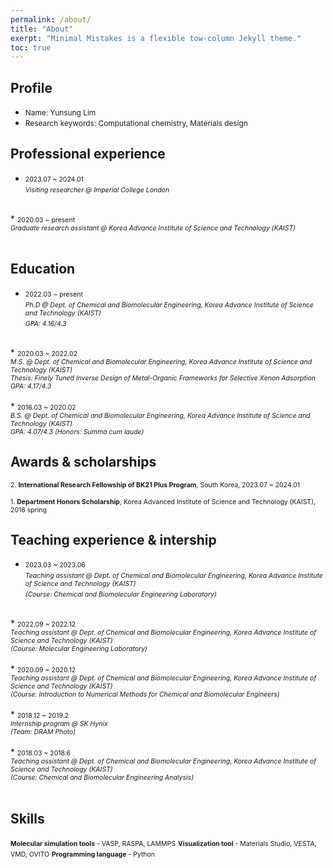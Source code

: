 ```yaml
---
permalink: /about/
title: "About"
exerpt: "Minimal Mistakes is a flexible tow-column Jekyll theme."
toc: true
--- 
```


## Profile
* <span style="font-size:85%">Name: Yunsung Lim</span><br/>
* <span style="font-size:85%">Research keywords: Computational chemistry, Materials design</span><br/>

## Professional experience
* <span style="font-size:75%">2023.07 ~ 2024.01</span><br/>
<span style="font-size:75%"><em>Visiting researcher @ Imperial College London</em></span><br/>
<br/>
* <span style="font-size:75%">2020.03 ~ present</span><br/>
<span style="font-size:75%"><em>Graduate research assistant @ Korea Advance Institute of Science and Technology (KAIST)</em></span><br/>
<br/>

## Education
* <span style="font-size:75%">2022.03 ~ present</span><br/>
<span style="font-size:75%"><em>Ph.D @ Dept. of Chemical and Biomolecular Engineering, Korea Advance Institute of Science and Technology (KAIST)</em></span><br/>
<span style="font-size:75%"><em>GPA: 4.16/4.3</em></span><br/>
<br/>
* <span style="font-size:75%">2020.03 ~ 2022.02</span><br/>
<span style="font-size:75%"><em>M.S. @ Dept. of Chemical and Biomolecular Engineering, Korea Advance Institute of Science and Technology (KAIST)</em></span><br/>
<span style="font-size:75%"><em>Thesis: Finely Tuned Inverse Design of Metal-Organic Frameworks for Selective Xenon Adsorption</em></span><br/>
<span style="font-size:75%"><em>GPA: 4.17/4.3</em></span><br/>
<br/>
* <span style="font-size:75%">2016.03 ~ 2020.02</span><br/>
<span style="font-size:75%"><em>B.S. @ Dept. of Chemical and Biomolecular Engineering, Korea Advance Institute of Science and Technology (KAIST)</em></span><br/>
<span style="font-size:75%"><em>GPA: 4.07/4.3 (Honors: Summa cum laude)</em></span><br/>

## Awards & scholarships
<span style="font-size:75%">2. **International Research Fellowship of BK21 Plus Program**, South Korea, 2023.07 ~ 2024.01</span>

<span style="font-size:75%">1. **Department Honors Scholarship**, Korea Advanced Institute of Science and Technology (KAIST), 2018 spring</span>

## Teaching experience & intership
* <span style="font-size:75%">2023.03 ~ 2023.06</span><br/>
<span style="font-size:75%"><em>Teaching assistant @ Dept. of Chemical and Biomolecular Engineering, Korea Advance Institute of Science and Technology (KAIST)</em></span><br/>
<span style="font-size:75%"><em>(Course: Chemical and Biomolecular Engineering Laboratory)</em></span><br/>
<br/>
* <span style="font-size:75%">2022.09 ~ 2022.12</span><br/>
<span style="font-size:75%"><em>Teaching assistant @ Dept. of Chemical and Biomolecular Engineering, Korea Advance Institute of Science and Technology (KAIST)</em></span><br/>
<span style="font-size:75%"><em>(Course: Molecular Engineering Laboratory)</em></span><br/>
<br/>
* <span style="font-size:75%">2020.09 ~ 2020.12</span><br/>
<span style="font-size:75%"><em>Teaching assistant @ Dept. of Chemical and Biomolecular Engineering, Korea Advance Institute of Science and Technology (KAIST)</em></span><br/>
<span style="font-size:75%"><em>(Course: Introduction to Numerical Methods for Chemical and Biomolecular Engineers)</em></span><br/>
<br/>
* <span style="font-size:75%">2018.12 ~ 2019.2</span><br/>
<span style="font-size:75%"><em>Internship program @ SK Hynix</em></span><br/>
<span style="font-size:75%"><em>(Team: DRAM Photo)</em></span><br/>
<br/>
* <span style="font-size:75%">2018.03 ~ 2018.6</span><br/>
<span style="font-size:75%"><em>Teaching assistant @ Dept. of Chemical and Biomolecular Engineering, Korea Advance Institute of Science and Technology (KAIST)</em></span><br/>
<span style="font-size:75%"><em>(Course: Chemical and Biomolecular Engineering Analysis)</em></span><br/>
<br/>

## Skills
<span style="font-size:75%">**Molecular simulation tools** - VASP, RASPA, LAMMPS</span>
<span style="font-size:75%">**Visualization tool** - Materials Studio, VESTA, VMD, OVITO</span>
<span style="font-size:75%">**Programming language** - Python</span>